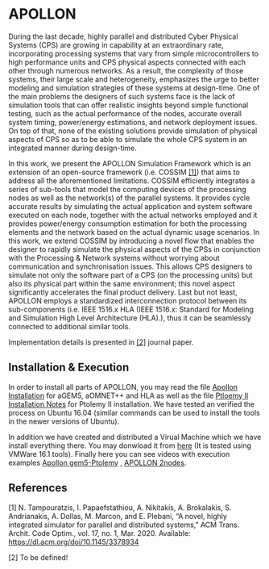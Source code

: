 # APOLLON
During the last decade, highly parallel and distributed Cyber Physical Systems (CPS) are growing in capability at an extraordinary rate, incorporating processing systems that vary from simple microcontrollers to high performance units and CPS physical aspects connected with each other through numerous networks. As a result, the complexity of those systems, their large scale and heterogeneity, emphasizes the urge to better modeling and simulation strategies of these systems at design-time. One of the main problems the designers of such systems face is the lack of simulation tools that can offer realistic insights beyond simple functional testing, such as the actual performance of the nodes, accurate overall system timing, power/energy estimations, and network deployment issues. On top of that, none of the existing solutions provide simulation of physical aspects of CPS so as to be able to simulate the whole CPS system in an integrated manner during design-time.

In this work, we present the APOLLON Simulation Framework which is an extension of an open-source framework (i.e. COSSIM [[1]](#1)) that aims to address all the aforementioned limitations. COSSIM efficiently integrates a series of sub-tools that model the computing devices of the processing nodes as well as the network(s) of the parallel systems. It provides cycle accurate results by simulating the actual application and system software executed on each node, together with the actual networks employed and it provides power/energy consumption estimation for both the processing elements and the network based on the actual dynamic usage scenarios. In this work, we extend COSSIM by introducing a novel flow that enables the designer to rapidly simulate the physical aspects of the CPSs in conjunction with the Processing & Network systems without worrying about communication and synchronisation issues. This allows CPS designers to simulate not only the software part of a CPS (on the processing units) but also its physical part within the same environment; this novel aspect significantly accelerates the final product delivery. Last but not least, APOLLON employs a standardized interconnection protocol between its sub-components (i.e. IEEE 1516.x  HLA (IEEE 1516.x: Standard for Modeling and Simulation High Level Architecture (HLA).), thus it can be seamlessly connected to additional similar tools.

Implementation details is presented in [[2]](#2) journal paper.

## Installation & Execution

In order to install all parts of APOLLON, you may read the file [Apollon Installation](apollon_install.sh) for aGEM5, aOMNET++ and HLA as well as the file [Ptloemy II Installation Notes](ptolemy-ii-version11-linux-installation-notes.txt) for Ptolemy II installation. We have tested an verified the process on Ubuntu 16.04 (similar commands can be used to install the tools in the newer versions of Ubuntu). 

In addition we have created and distributed a Virual Machine which we have install everything there. You may donwload it from [here](http://kition.mhl.tuc.gr:8000/d/6331880f95) (It is tested using VMWare 16.1 tools). Finally here you can see videos with execution examples [Apollon gem5-Ptolemy](http://kition.mhl.tuc.gr:8000/f/6765b61cc3) , [APOLLON 2nodes](http://kition.mhl.tuc.gr:8000/f/fa7a952458).


## References
<a id="1">[1]</a> 
N. Tampouratzis, I. Papaefstathiou, A. Nikitakis, A. Brokalakis,
S. Andrianakis, A. Dollas, M. Marcon, and E. Plebani, “A novel,
highly integrated simulator for parallel and distributed systems,”
ACM Trans. Archit. Code Optim., vol. 17, no. 1, Mar. 2020.
Available: https://dl.acm.org/doi/10.1145/3378934

<a id="2">[2]</a> 
To be defined!
